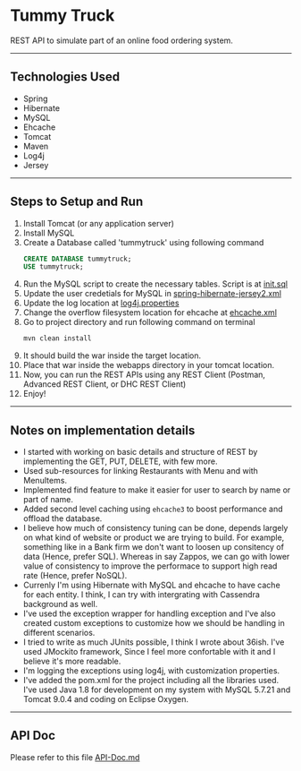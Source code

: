 # Tummy Truck
REST API to simulate part of an online food ordering system.

---

## Technologies Used
* Spring
* Hibernate
* MySQL
* Ehcache
* Tomcat
* Maven
* Log4j
* Jersey

---

## Steps to Setup and Run
1. Install Tomcat (or any application server)
2. Install MySQL
3. Create a Database called 'tummytruck' using following command
    ```sql
    CREATE DATABASE tummytruck;
    USE tummytruck;
    ```
4. Run the MySQL script to create the necessary tables. Script is at [init.sql](../master/src/main/scripts/init.sql)
5. Update the user credetials for MySQL in [spring-hibernate-jersey2.xml](../master/src/main/webapp/WEB-INF/spring-hibernate-jersey2.xml)
6. Update the log location at [log4j.properties](../master/src/main/resources/log4j.properties)
7. Change the overflow filesystem location for ehcache at [ehcache.xml](../master/src/main/resources/ehcache.xml)
8. Go to project directory and run following command on terminal
    ```bash
    mvn clean install
    ```
9. It should build the war inside the target location.
10. Place that war inside the webapps directory in your tomcat location.
11. Now, you can run the REST APIs using any REST Client (Postman, Advanced REST Client, or DHC REST Client)
12. Enjoy!

---

## Notes on implementation details
* I started with working on basic details and structure of REST by implementing the GET, PUT, DELETE, with few more.
* Used sub-resources for linking Restaurants with Menu and with MenuItems.
* Implemented find feature to make it easier for user to search by name or part of name.
* Added second level caching using `ehcache3` to boost performance and offload the database.
* I believe how much of consistency tuning can be done, depends largely on what kind of website or product we are trying to build. For example, something like in a Bank firm we don't want to loosen up consitency of data (Hence, prefer SQL). Whereas in say Zappos, we can go with lower value of consistency to improve the performace to support high read rate (Hence, prefer NoSQL).
* Currenly I'm using Hibernate with MySQL and ehcache to have cache for each entity. I think, I can try with intergrating with Cassendra background as well.
* I've used the exception wrapper for handling exception and I've also created custom exceptions to customize how we should be handling in different scenarios.
* I tried to write as much JUnits possible, I think I wrote about 36ish. I've used JMockito framework, Since I feel more confortable with it and I believe it's more readable.
* I'm logging the exceptions using log4j, with customization properties.
* I've added the pom.xml for the project including all the libraries used. I've used Java 1.8 for development on my system with MySQL 5.7.21 and Tomcat 9.0.4 and coding on Eclipse Oxygen.

---

## API Doc
Please refer to this file [API-Doc.md](../master/API-Doc.md)
